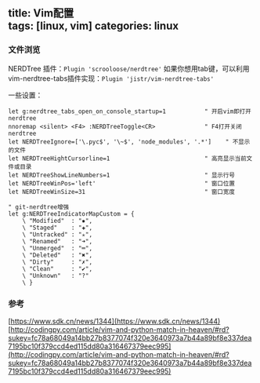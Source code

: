 title: Vim配置  
tags: [linux, vim]
categories: linux
---


### 文件浏览

NERDTree 插件：`Plugin 'scrooloose/nerdtree'`
如果你想用tab键，可以利用vim-nerdtree-tabs插件实现：`Plugin 'jistr/vim-nerdtree-tabs'`

<!--more-->

一些设置：
```
let g:nerdtree_tabs_open_on_console_startup=1           " 开启vim即打开nerdtree
nnoremap <silent> <F4> :NERDTreeToggle<CR>              " F4打开关闭nerdtree
let NERDTreeIgnore=['\.pyc$', '\~$', 'node_modules', '.*']    " 不显示的文件
let NERDTreeHightCursorline=1                           " 高亮显示当前文件或目录
let NERDTreeShowLineNumbers=1                           " 显示行号
let NERDTreeWinPos='left'                               " 窗口位置
let NERDTreeWinSize=31                                  " 窗口宽度

" git-nerdtree增强
let g:NERDTreeIndicatorMapCustom = {
    \ "Modified"  : "✹",
    \ "Staged"    : "✚",
    \ "Untracked" : "✭",
    \ "Renamed"   : "➜",
    \ "Unmerged"  : "═",
    \ "Deleted"   : "✖",
    \ "Dirty"     : "✗",
    \ "Clean"     : "✔︎",
    \ "Unknown"   : "?"
    \ }
```



### 参考
[https://www.sdk.cn/news/1344](https://www.sdk.cn/news/1344)
[http://codingpy.com/article/vim-and-python-match-in-heaven/#rd?sukey=fc78a68049a14bb27b8377074f320e3640973a7b44a89bf8e337dea7195bc10f379ccd4ed115dd80a316467379eec995](http://codingpy.com/article/vim-and-python-match-in-heaven/#rd?sukey=fc78a68049a14bb27b8377074f320e3640973a7b44a89bf8e337dea7195bc10f379ccd4ed115dd80a316467379eec995)

